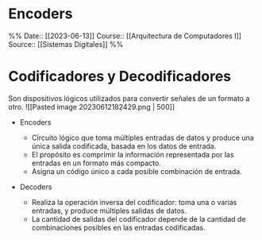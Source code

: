 # Encoders

%%
Date:: [[2023-06-13]]
Course:: [[Arquitectura de Computadores I]]
Source:: [[Sistemas Digitales]]
%%

# Codificadores y Decodificadores

Son dispositivos lógicos utilizados para convertir señales de un formato a otro.
![[Pasted image 20230612182429.png | 500]]
- Encoders
	- Circuito lógico que toma múltiples entradas de datos y produce una única salida codificada, basada en los datos de entrada.
	- El propósito es comprimir la información representada por las entradas en un formato más compacto.
	- Asigna un código único a cada posible combinación de entrada. 

- Decoders
	- Realiza la operación inversa del codificador: toma una o varias entradas, y produce múltiples salidas de datos.
	- La cantidad de salidas del codificador depende de la cantidad de combinaciones posibles en las entradas codificadas.